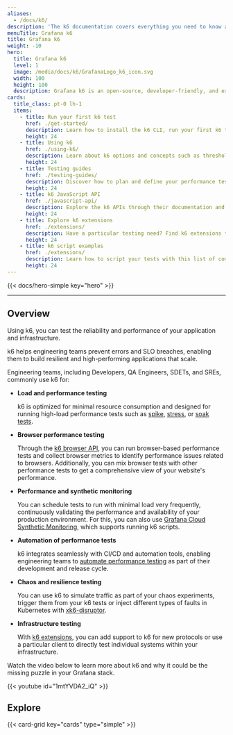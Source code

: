 ```yaml
---
aliases:
  - /docs/k6/
description: 'The k6 documentation covers everything you need to know about k6 OSS, load testing, and performance testing.'
menuTitle: Grafana k6
title: Grafana k6
weight: -10
hero:
  title: Grafana k6
  level: 1
  image: /media/docs/k6/GrafanaLogo_k6_icon.svg
  width: 100
  height: 100
  description: Grafana k6 is an open-source, developer-friendly, and extensible load testing tool. k6 allows you to prevent performance issues and proactively improve reliability.
cards:
  title_class: pt-0 lh-1
  items:
    - title: Run your first k6 test
      href: ./get-started/
      description: Learn how to install the k6 CLI, run your first k6 test, and view metric results in the terminal.
      height: 24
    - title: Using k6
      href: ./using-k6/
      description: Learn about k6 options and concepts such as thresholds, metrics, lifecycle hooks, and more.
      height: 24
    - title: Testing guides
      href: ./testing-guides/
      description: Discover how to plan and define your performance testing strategy with these guides.
      height: 24
    - title: k6 JavaScript API
      href: ./javascript-api/
      description: Explore the k6 APIs through their documentation and examples.
      height: 24
    - title: Explore k6 extensions
      href: ./extensions/
      description: Have a particular testing need? Find k6 extensions that extend the native k6 functionality.
      height: 24
    - title: k6 script examples
      href: ./extensions/
      description: Learn how to script your tests with this list of common k6 examples.
      height: 24
---
```


{{< docs/hero-simple key="hero" >}}

---

## Overview

Using k6, you can test the reliability and performance of your application and infrastructure.

k6 helps engineering teams prevent errors and SLO breaches, enabling them to build resilient and high-performing applications that scale.

Engineering teams, including Developers, QA Engineers, SDETs, and SREs, commonly use k6 for:

- **Load and performance testing**

  k6 is optimized for minimal resource consumption and designed for running high-load performance tests such as
  [spike](https://grafana.com/docs/k6/<K6_VERSION>/testing-guides/test-types/spike-testing), [stress](https://grafana.com/docs/k6/<K6_VERSION>/testing-guides/test-types/stress-testing), or [soak tests](https://grafana.com/docs/k6/<K6_VERSION>/testing-guides/test-types/soak-testing).

- **Browser performance testing**

  Through the [k6 browser API](https://grafana.com/docs/k6/<K6_VERSION>/using-k6-browser), you can run browser-based performance tests and collect browser metrics to identify performance issues related to browsers. Additionally, you can mix browser tests with other performance tests to get a comprehensive view of your website's performance.

- **Performance and synthetic monitoring**

  You can schedule tests to run with minimal load very frequently, continuously validating the performance and availability of your production environment. For this, you can also use [Grafana Cloud Synthetic Monitoring](https://grafana.com/docs/grafana-cloud/testing/synthetic-monitoring/create-checks/checks/k6/), which supports running k6 scripts.

- **Automation of performance tests**

  k6 integrates seamlessly with CI/CD and automation tools, enabling engineering teams to [automate performance testing](https://grafana.com/docs/k6/<K6_VERSION>/testing-guides/automated-performance-testing/) as part of their development and release cycle.

- **Chaos and resilience testing**

  You can use k6 to simulate traffic as part of your chaos experiments, trigger them from your k6 tests or inject different types of faults in Kubernetes with [xk6-disruptor](https://grafana.com/docs/k6/<K6_VERSION>/testing-guides/injecting-faults-with-xk6-disruptor/xk6-disruptor).

- **Infrastructure testing**

  With [k6 extensions](https://grafana.com/docs/k6/<K6_VERSION>/extensions/), you can add support to k6 for new protocols or use a particular client to directly test individual systems within your infrastructure.

Watch the video below to learn more about k6 and why it could be the missing puzzle in your Grafana stack.

{{< youtube id="1mtYVDA2_iQ" >}}

## Explore

{{< card-grid key="cards" type="simple" >}}
